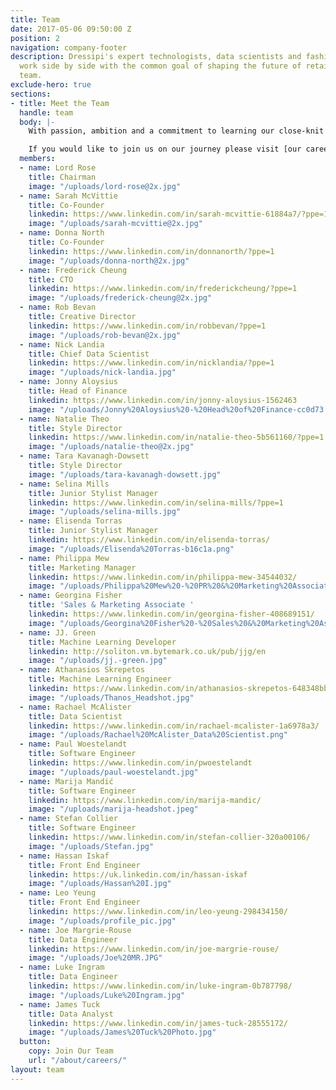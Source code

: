 ```yaml
---
title: Team
date: 2017-05-06 09:50:00 Z
position: 2
navigation: company-footer
description: Dressipi's expert technologists, data scientists and fashion stylists
  work side by side with the common goal of shaping the future of retail. Meet the
  team.
exclude-hero: true
sections:
- title: Meet the Team
  handle: team
  body: |-
    With passion, ambition and a commitment to learning our close-knit team support, challenge and inspire each other every day. Our expert technologists, data scientists and fashion stylists work side by side with the common goal of shaping the [future of retail](https://www.youtube.com/watch?v=GlxD47z8TKU&t=1s).

    If you would like to join us on our journey please visit [our careers page](/careers) to see what roles we are currently hiring for.
  members:
  - name: Lord Rose
    title: Chairman
    image: "/uploads/lord-rose@2x.jpg"
  - name: Sarah McVittie
    title: Co-Founder
    linkedin: https://www.linkedin.com/in/sarah-mcvittie-61884a7/?ppe=1
    image: "/uploads/sarah-mcvittie@2x.jpg"
  - name: Donna North
    title: Co-Founder
    linkedin: https://www.linkedin.com/in/donnanorth/?ppe=1
    image: "/uploads/donna-north@2x.jpg"
  - name: Frederick Cheung
    title: CTO
    linkedin: https://www.linkedin.com/in/frederickcheung/?ppe=1
    image: "/uploads/frederick-cheung@2x.jpg"
  - name: Rob Bevan
    title: Creative Director
    linkedin: https://www.linkedin.com/in/robbevan/?ppe=1
    image: "/uploads/rob-bevan@2x.jpg"
  - name: Nick Landia
    title: Chief Data Scientist
    linkedin: https://www.linkedin.com/in/nicklandia/?ppe=1
    image: "/uploads/nick-landia.jpg"
  - name: Jonny Aloysius
    title: Head of Finance
    linkedin: https://www.linkedin.com/in/jonny-aloysius-1562463
    image: "/uploads/Jonny%20Aloysius%20-%20Head%20of%20Finance-cc0d73.jpg"
  - name: Natalie Theo
    title: Style Director
    linkedin: https://www.linkedin.com/in/natalie-theo-5b561160/?ppe=1
    image: "/uploads/natalie-theo@2x.jpg"
  - name: Tara Kavanagh-Dowsett
    title: Style Director
    image: "/uploads/tara-kavanagh-dowsett.jpg"
  - name: Selina Mills
    title: Junior Stylist Manager
    linkedin: https://www.linkedin.com/in/selina-mills/?ppe=1
    image: "/uploads/selina-mills.jpg"
  - name: Elisenda Torras
    title: Junior Stylist Manager
    linkedin: https://www.linkedin.com/in/elisenda-torras/
    image: "/uploads/Elisenda%20Torras-b16c1a.png"
  - name: Philippa Mew
    title: Marketing Manager
    linkedin: https://www.linkedin.com/in/philippa-mew-34544032/
    image: "/uploads/Philippa%20Mew%20-%20PR%20&%20Marketing%20Associate.jpg"
  - name: Georgina Fisher
    title: 'Sales & Marketing Associate '
    linkedin: https://www.linkedin.com/in/georgina-fisher-408689151/
    image: "/uploads/Georgina%20Fisher%20-%20Sales%20&%20Marketing%20Associate.jpg"
  - name: JJ. Green
    title: Machine Learning Developer
    linkedin: http://soliton.vm.bytemark.co.uk/pub/jjg/en
    image: "/uploads/jj.-green.jpg"
  - name: Athanasios Skrepetos
    title: Machine Learning Engineer
    linkedin: https://www.linkedin.com/in/athanasios-skrepetos-648348bb/
    image: "/uploads/Thanos_Headshot.jpg"
  - name: Rachael McAlister
    title: Data Scientist
    linkedin: https://www.linkedin.com/in/rachael-mcalister-1a6978a3/
    image: "/uploads/Rachael%20McAlister_Data%20Scientist.png"
  - name: Paul Woestelandt
    title: Software Engineer
    linkedin: https://www.linkedin.com/in/pwoestelandt
    image: "/uploads/paul-woestelandt.jpg"
  - name: Marija Mandić
    title: Software Engineer
    linkedin: https://www.linkedin.com/in/marija-mandic/
    image: "/uploads/marija-headshot.jpeg"
  - name: Stefan Collier
    title: Software Engineer
    linkedin: https://www.linkedin.com/in/stefan-collier-320a00106/
    image: "/uploads/Stefan.jpg"
  - name: Hassan Iskaf
    title: Front End Engineer
    linkedin: https://uk.linkedin.com/in/hassan-iskaf
    image: "/uploads/Hassan%20I.jpg"
  - name: Leo Yeung
    title: Front End Engineer
    linkedin: https://www.linkedin.com/in/leo-yeung-298434150/
    image: "/uploads/profile_pic.jpg"
  - name: Joe Margrie-Rouse
    title: Data Engineer
    linkedin: https://www.linkedin.com/in/joe-margrie-rouse/
    image: "/uploads/Joe%20MR.JPG"
  - name: Luke Ingram
    title: Data Engineer
    linkedin: https://www.linkedin.com/in/luke-ingram-0b787798/
    image: "/uploads/Luke%20Ingram.jpg"
  - name: James Tuck
    title: Data Analyst
    linkedin: https://www.linkedin.com/in/james-tuck-28555172/
    image: "/uploads/James%20Tuck%20Photo.jpg"
  button:
    copy: Join Our Team
    url: "/about/careers/"
layout: team
---
```


